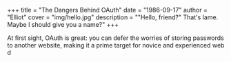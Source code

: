 +++
title = "The Dangers Behind OAuth"
date = "1986-09-17"
author = "Elliot"
cover = "img/hello.jpg"
description = "\"Hello, friend?\" That's lame. Maybe I should give you a name?"
+++

At first sight, OAuth is great: you can defer the worries of storing passwords to another website, making it a prime target for novice and experienced web d
<!--stackedit_data:
eyJoaXN0b3J5IjpbLTIxMTYyNzA5NF19
-->